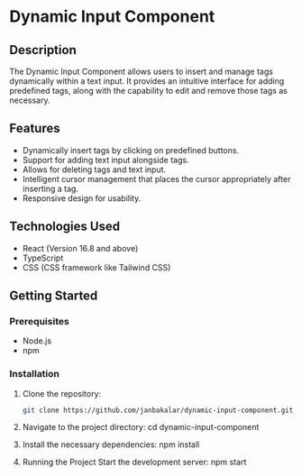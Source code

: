 # Dynamic Input Component

## Description

The Dynamic Input Component allows users to insert and manage tags dynamically within a text input. It provides an intuitive interface for adding predefined tags, along with the capability to edit and remove those tags as necessary.

## Features

- Dynamically insert tags by clicking on predefined buttons.
- Support for adding text input alongside tags.
- Allows for deleting tags and text input.
- Intelligent cursor management that places the cursor appropriately after inserting a tag.
- Responsive design for usability.

## Technologies Used

- React (Version 16.8 and above)
- TypeScript
- CSS (CSS framework like Tailwind CSS)

## Getting Started

### Prerequisites

- Node.js
- npm

### Installation

1. Clone the repository:

   ```bash
   git clone https://github.com/janbakalar/dynamic-input-component.git
   ```

2. Navigate to the project directory:
   cd dynamic-input-component

3. Install the necessary dependencies:
   npm install

4. Running the Project
   Start the development server:
   npm start
